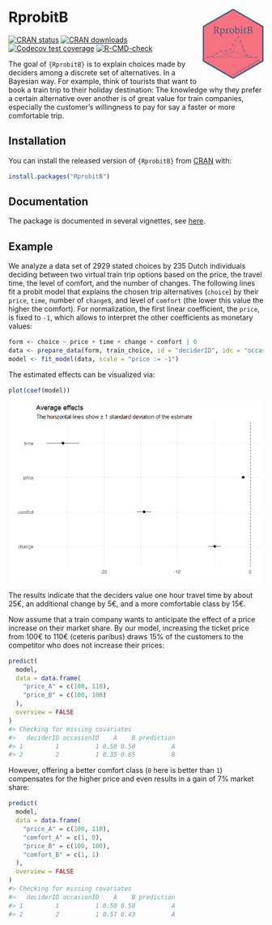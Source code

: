 
<!-- README.md is generated from README.Rmd. Please edit that file -->

# RprobitB <a href="https://loelschlaeger.de/RprobitB/"><img src="man/figures/logo.png" align="right" height="139" /></a>

<!-- badges: start -->

[![CRAN
status](https://www.r-pkg.org/badges/version/RprobitB)](https://CRAN.R-project.org/package=RprobitB)
[![CRAN
downloads](https://cranlogs.r-pkg.org/badges/last-month/RprobitB)](https://CRAN.R-project.org/package=RprobitB)
[![Codecov test
coverage](https://codecov.io/gh/loelschlaeger/RprobitB/branch/main/graph/badge.svg)](https://app.codecov.io/gh/loelschlaeger/RprobitB?branch=main)
[![R-CMD-check](https://github.com/loelschlaeger/RprobitB/actions/workflows/R-CMD-check.yaml/badge.svg)](https://github.com/loelschlaeger/RprobitB/actions/workflows/R-CMD-check.yaml)
<!-- badges: end -->

The goal of `{RprobitB}` is to explain choices made by deciders among a
discrete set of alternatives. In a Bayesian way. For example, think of
tourists that want to book a train trip to their holiday destination:
The knowledge why they prefer a certain alternative over another is of
great value for train companies, especially the customer’s willingness
to pay for say a faster or more comfortable trip.

## Installation

You can install the released version of `{RprobitB}` from
[CRAN](https://CRAN.R-project.org) with:

``` r
install.packages("RprobitB")
```

## Documentation

The package is documented in several vignettes, see
[here](https://loelschlaeger.de/RprobitB/articles/).

## Example

We analyze a data set of 2929 stated choices by 235 Dutch individuals
deciding between two virtual train trip options based on the price, the
travel time, the level of comfort, and the number of changes. The
following lines fit a probit model that explains the chosen trip
alternatives (`choice`) by their `price`, `time`, number of `change`s,
and level of `comfort` (the lower this value the higher the comfort).
For normalization, the first linear coefficient, the `price`, is fixed
to `-1`, which allows to interpret the other coefficients as monetary
values:

``` r
form <- choice ~ price + time + change + comfort | 0
data <- prepare_data(form, train_choice, id = "deciderID", idc = "occasionID")
model <- fit_model(data, scale = "price := -1")
```

The estimated effects can be visualized via:

``` r
plot(coef(model))
```

<img src="man/figures/README-coef-1.png" style="display: block; margin: auto;" />

The results indicate that the deciders value one hour travel time by
about 25€, an additional change by 5€, and a more comfortable class by
15€.

Now assume that a train company wants to anticipate the effect of a
price increase on their market share. By our model, increasing the
ticket price from 100€ to 110€ (ceteris paribus) draws 15% of the
customers to the competitor who does not increase their prices:

``` r
predict(
  model,
  data = data.frame(
    "price_A" = c(100, 110),
    "price_B" = c(100, 100)
  ),
  overview = FALSE
)
#> Checking for missing covariates
#>   deciderID occasionID    A    B prediction
#> 1         1          1 0.50 0.50          A
#> 2         2          1 0.35 0.65          B
```

However, offering a better comfort class (`0` here is better than `1`)
compensates for the higher price and even results in a gain of 7% market
share:

``` r
predict(
  model,
  data = data.frame(
    "price_A" = c(100, 110),
    "comfort_A" = c(1, 0),
    "price_B" = c(100, 100),
    "comfort_B" = c(1, 1)
  ),
  overview = FALSE
)
#> Checking for missing covariates
#>   deciderID occasionID    A    B prediction
#> 1         1          1 0.50 0.50          A
#> 2         2          1 0.57 0.43          A
```

